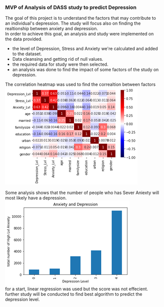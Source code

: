 
<h3>MVP of Analysis of DASS study to predict Depression</h3>
The goal of this project is to understand the factors that may contribute to an individual's depression. The study will focus also on finding the realtionship between anxiety and depression.<br>
In order to achieve this goal, an analysis and study were implemented on the data provided.<br>
<ul>
  <li>the level of Depression, Stress and Anxiety we're calculated and added to the dataset.</li>
  <li>Data cleansing and getting rid of null values.</li>
  <li>the required data for study were then selected.</li>
  <li>an analysis was done to find the impact of some factors of the study on depression.</li>
    </ul>
The correlation heatmap was used to find the correaltion between factors<br>

<img src='https://github.com/NadaAlamri/Data-Science/blob/main/MVP/cor_map.png'>

Some analysis shows that the number of people who has Sever Aniexty will most likely have a depression.<br>
<img src='https://github.com/NadaAlamri/Data-Science/blob/main/MVP/anx.png'>
<br>for a start, linear regression was used but the score was not effecient.<br>
further study will be conducted to find best algorithm to predict the depression level.<br>

